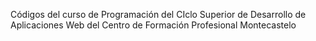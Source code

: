 Códigos del curso de Programación del CIclo Superior de Desarrollo de Aplicaciones Web del Centro de Formación Profesional Montecastelo

